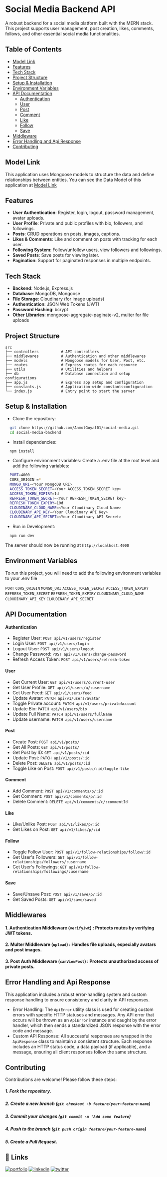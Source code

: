
# Social Media Backend API

A robust backend for a social media platform built with the MERN stack. This project supports user management, post creation, likes, comments, follows, and other essential social media functionalities.

## Table of Contents

- [Model Link](#model-link)
- [Features](#features)
- [Tech Stack](#tech-stack)
- [Project Structure](#project-structure)
- [Setup & Installation](#setup--installation)
- [Environment Variables](#environment-variables)
- [API Documentation](#api-documentation)
  - [Authentication](#authentication)
  - [User](#user)
  - [Post](#post)
  - [Comment](#comment)
  - [Like](#like)
  - [Follow](#follow)
  - [Save](#save)
- [Middleware](#middleware)
- [Error Handling and Api Response](#error-handling-and-api-response)
- [Contributing](#contributing)

## Model Link
This application uses Mongoose models to structure the data and define relationships between entities. You can see the Data Model of this application at [Model Link](https://app.eraser.io/workspace/jvM6qS4vhDutksnXXIaH?origin=share)
## Features

- **User Authentication**: Register, login, logout, password management, avatar uploads.
- **User Profile**: Private and public profiles with bio, followers, and followings.
- **Posts**: CRUD operations on posts, images, captions.
- **Likes & Comments**: Like and comment on posts with tracking for each user.
- **Following System**: Follow/unfollow users, view followers and followings.
- **Saved Posts**: Save posts for viewing later.
- **Pagination**: Support for paginated responses in multiple endpoints.
## Tech Stack

- **Backend**: Node.js, Express.js
- **Database**: MongoDB, Mongoose
- **File Storage**: Cloudinary (for image uploads)
- **Authentication**: JSON Web Tokens (JWT)
- **Password Hashing**: bcrypt
- **Other Libraries**: mongoose-aggregate-paginate-v2, multer for file uploads
## Project Structure

```plaintext
src
├── controllers          # API controllers
├── middlewares          # Authentication and other middlewares
├── models               # Mongoose models for User, Post, etc.
├── routes               # Express routes for each resource
├── utils                # Utilities and helpers
├── db                   # Database connection and setup configurations
├── app.js               # Express app setup and configuration
├── constants.js         # Application-wide constantsconfiguration
└── index.js             # Entry point to start the server
```
## Setup & Installation

- Clone the repository:

```bash
  git clone https://github.com/AnmolGoyal01/social-media.git
  cd social-media-backend
```
    
- Install dependencies:

```bash
  npm install
```
- Configure environment variables: Create a .env file at the root level and add the following variables:

```bash
  PORT=4000
  CORS_ORIGIN =*
  MONGO_URI=<Your MongoDB URI>
  ACCESS_TOKEN_SECRET=<Your ACCESS_TOKEN_SECRET key>
  ACCESS_TOKEN_EXPIRY=1d
  REFRESH_TOKEN_SECRET=<Your REFRESH_TOKEN_SECRET key>
  REFRESH_TOKEN_EXPIRY=10d
  CLOUDINARY_CLOUD_NAME=<Your Cloudinary Cloud Name>
  CLOUDINARY_API_KEY=<Your Cloudinary API Key>
  CLOUDINARY_API_SECRET=<Your Cloudinary API Secret>

```
    
- Run in Development:

```bash
  npm run dev

```

The server should now be running at `http://localhost:4000`
## Environment Variables

To run this project, you will need to add the following environment variables to your .env file

`PORT`
`CORS_ORIGIN`
`MONGO_URI`
`ACCESS_TOKEN_SECRET`
`ACCESS_TOKEN_EXPIRY`
`REFRESH_TOKEN_SECRET`
`REFRESH_TOKEN_EXPIRY`
`CLOUDINARY_CLOUD_NAME`
`CLOUDINARY_API_KEY`
`CLOUDINARY_API_SECRET`


## API Documentation

#### Authentication
-  Register User: `POST api/v1/users/register`
-  Login User: `POST api/v1/users/login`
-  Logout User: `POST api/v1/users/logout`
-  Change Password: `POST api/v1/users/change-password`
-  Refresh Access Token: `POST api/v1/users/refresh-token`


#### User
-  Get Current User: `GET api/v1/users/current-user`
-  Get User Profile: `GET api/v1/users/u/:username`
-  Get User Feed: `GET api/v1/users/feed`
-  Update Avatar: `PATCH api/v1/users/avatar`
-  Toggle Private account: `PATCH api/v1/users/privateAccount`
-  Update Bio: `PATCH api/v1/users/bio`
-  Update Full Name: `PATCH api/v1/users/fullName`
-  Update username: `PATCH api/v1/users/username`

#### Post
-  Create Post: `POST api/v1/posts/`
-  Get All Posts: `GET api/v1/posts/`
-  Get Post by ID: `GET api/v1/posts/:id`
-  Update Post: `PATCH api/v1/posts/:id`
-  Delete Post: `DELETE api/v1/posts/:id`
-  Toggle Like on Post: `POST api/v1/posts/:id/toggle-like`

#### Comment
-  Add Comment: `POST api/v1/comments/p/:id`
-  Get Comment: `POST api/v1/comments/p/:id`
-  Delete Comment: `DELETE api/v1/comments/c/:commentId`

#### Like
-  Like/Unlike Post: `POST api/v1/likes/p/:id`
-  Get Likes on Post: `GET api/v1/likes/p/:id`

#### Follow
-  Toggle Follow User: `POST api/v1/follow-relationships/follow/:id`
-  Get User's Followers: `GET api/v1/follow-relationships/followers/:username`
-  Get User's Followings: `GET api/v1/follow-relationships/followings/:username`

#### Save
-  Save/Unsave Post: `POST api/v1/save/p/:id`
-  Get Saved Posts: `GET api/v1/save/saved`
## Middlewares
#### 1. Authentication Middleware (`verifyJwt`) : Protects routes by verifying JWT tokens.
#### 2. Multer Middleware (`upload`) : Handles file uploads, especially avatars and post images.
#### 3. Post Auth Middleware (`canViewPost`) : Protects unauthorized access of private posts.
## Error Handling and Api Response

This application includes a robust error-handling system and custom response handling to ensure consistency and clarity in API responses.
- Error Handling: The `ApiError` utility class is used for creating custom errors with specific HTTP statuses and messages. Any API error that occurs will be thrown as an `ApiError` instance and caught by the error handler, which then sends a standardized JSON response with the error code and message.
- Custom API Response: All successful responses are wrapped in the `ApiResponse` class to maintain a consistent structure. Each response includes an HTTP status code, a data payload (if applicable), and a message, ensuring all client responses follow the same structure.
## Contributing

Contributions are welcome! Please follow these steps:

##### 1. Fork the repository.
##### 2. Create a new branch (`git checkout -b feature/your-feature-name`)
##### 3. Commit your changes (` git commit -m 'Add some feature `)
##### 4. Push to the branch (`git push origin feature/your-feature-name`)
##### 5. Create a Pull Request.
## 🔗 Links
[![portfolio](https://img.shields.io/badge/my_portfolio-000?style=for-the-badge&logo=ko-fi&logoColor=white)](https://anmolgoyal.me/)
[![linkedin](https://img.shields.io/badge/linkedin-0A66C2?style=for-the-badge&logo=linkedin&logoColor=white)](https://www.linkedin.com/in/anmol-goyal-358804235/)
[![twitter](https://img.shields.io/badge/github-010101?style=for-the-badge&logo=github&logoColor=white)](https://anmolgoyal.me/_next/static/media/github-icon.04fa7de0.svg)

